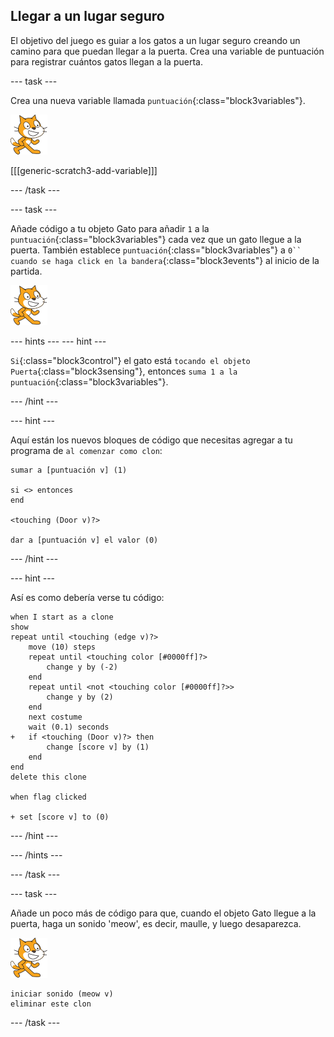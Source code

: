 ## Llegar a un lugar seguro

El objetivo del juego es guiar a los gatos a un lugar seguro creando un camino para que puedan llegar a la puerta. Crea una variable de puntuación para registrar cuántos gatos llegan a la puerta.

\--- task \---

Crea una nueva variable llamada `puntuación`{:class="block3variables"}.

![Objeto Gato](images/cat-sprite.png)

[[[generic-scratch3-add-variable]]]

\--- /task \---

\--- task \---

Añade código a tu objeto Gato para añadir `1` a la `puntuación`{:class="block3variables"} cada vez que un gato llegue a la puerta. También establece `puntuación`{:class="block3variables"} a `0`` cuando se haga click en la bandera`{:class="block3events"} al inicio de la partida.

![Objeto Gato](images/cat-sprite.png)

\--- hints \--- \--- hint \---

`Si`{:class="block3control"} el gato está `tocando el objeto Puerta`{:class="block3sensing"}, entonces `suma 1 a la puntuación`{:class="block3variables"}.

\--- /hint \---

\--- hint \---

Aquí están los nuevos bloques de código que necesitas agregar a tu programa de `al comenzar como clon`:

```blocks3
sumar a [puntuación v] (1)

si <> entonces
end

<touching (Door v)?>

dar a [puntuación v] el valor (0)
```

\--- /hint \---

\--- hint \---

Así es como debería verse tu código:

```blocks3
when I start as a clone
show
repeat until <touching (edge v)?>
    move (10) steps
    repeat until <touching color [#0000ff]?>
        change y by (-2)
    end
    repeat until <not <touching color [#0000ff]?>>
        change y by (2)
    end
    next costume
    wait (0.1) seconds
+   if <touching (Door v)?> then
        change [score v] by (1)
    end
end
delete this clone

when flag clicked

+ set [score v] to (0)
```

\--- /hint \---

\--- /hints \---

\--- /task \---

\--- task \---

Añade un poco más de código para que, cuando el objeto Gato llegue a la puerta, haga un sonido 'meow', es decir, maulle, y luego desaparezca.

![Objeto Gato](images/cat-sprite.png)

```blocks3
iniciar sonido (meow v)
eliminar este clon
```

\--- /task \---